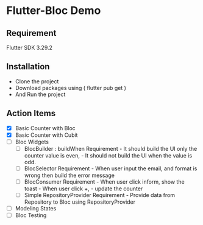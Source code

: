 # Flutter-Bloc Demo

## Requirement
Flutter SDK 3.29.2

## Installation
- Clone the project
- Download packages using ( flutter pub get ) 
- And Run the project

## Action Items
- [x] Basic Counter with Bloc
- [x] Basic Counter with Cubit
- [ ] Bloc Widgets
  - [ ] BlocBuilder : buildWhen
        Requirement 
        - It should build the UI only the counter value is even, 
        - It should not build the UI when the value is odd.
  - [ ] BlocSelector
        Requirement
        - When user input the email, and format is wrong then build the error message
  - [ ] BlocConsumer
        Requirement
        - When user click inform, show the toast
        - When user click +, - update the counter
  - [ ] Simple RepositoryProvider
        Requirement
        - Provide data from Repository to Bloc using RepositoryProvider
- [ ] Modeling States
- [ ] Bloc Testing
